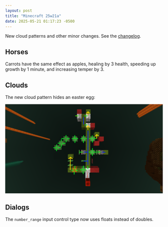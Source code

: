 ```yaml
---
layout: post
title: "Minecraft 25w21a"
date: 2025-05-21 01:17:23 -0500
---
```


New cloud patterns and other minor changes. See the [changelog](https://www.minecraft.net/en-us/article/minecraft-snapshot-25w21a).

## Horses

Carrots have the same effect as apples, healing by 3 health, speeding up growth by 1 minute, and increasing temper by 3.

## Clouds

The new cloud pattern hides an easter egg:

![Screenshot of clouds making a creeper face shape](/snapshots/img/24w14potato-floatater.png)

## Dialogs

The `number_range` input control type now uses floats instead of doubles.

